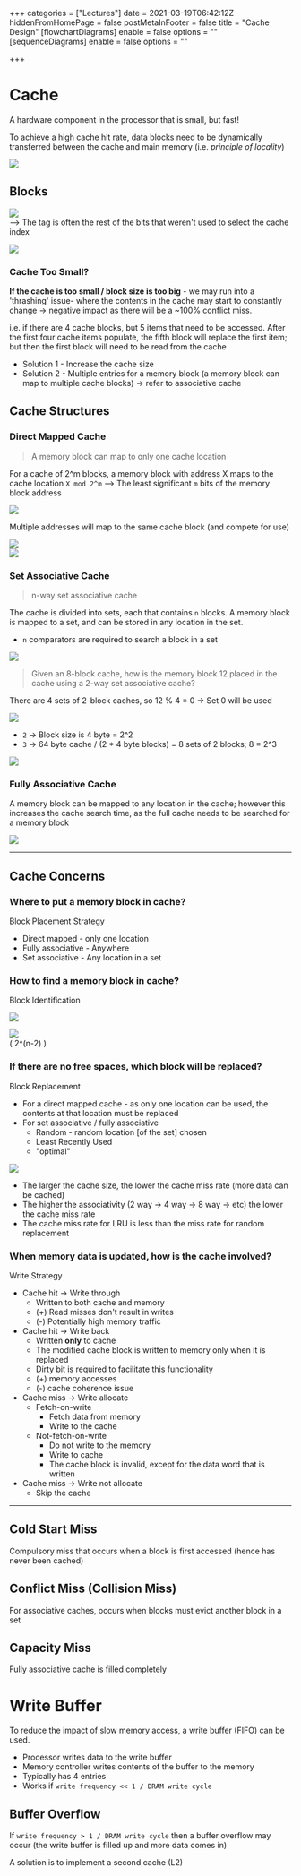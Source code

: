 +++
categories = ["Lectures"]
date = 2021-03-19T06:42:12Z
hiddenFromHomePage = false
postMetaInFooter = false
title = "Cache Design"
[flowchartDiagrams]
enable = false
options = ""
[sequenceDiagrams]
enable = false
options = ""

+++
# Cache

A hardware component in the processor that is small, but fast!

To achieve a high cache hit rate, data blocks need to be dynamically transferred between the cache and main memory (i.e. _principle of locality_)

![](/uploads/snipaste_2021-03-19_17-55-52.png)

## Blocks

![](/uploads/snipaste_2021-03-19_18-01-46.png)  
\--> The tag is often the rest of the bits that weren't used to select the cache index

![](/uploads/snipaste_2021-03-19_18-12-41.png)

### Cache Too Small?

**If the cache is too small / block size is too big** - we may run into a 'thrashing' issue- where the contents in the cache may start to constantly change -> negative impact as there will be a \~100% conflict miss.

i.e. if there are 4 cache blocks, but 5 items that need to be accessed. After the first four cache items populate, the fifth block will replace the first item; but then the first block will need to be read from the cache

* Solution 1 - Increase the cache size
* Solution 2 - Multiple entries for a memory block (a memory block can map to multiple cache blocks) -> refer to associative cache

## Cache Structures

### Direct Mapped Cache

> A memory block can map to only one cache location

For a cache of 2^m blocks, a memory block with address X maps to the cache location `X mod 2^m` --> The least significant `m` bits of the memory block address

![](/uploads/snipaste_2021-03-19_17-49-48.png)

Multiple addresses will map to the same cache block (and compete for use)

![](/uploads/snipaste_2021-03-19_18-00-06.png)  
![](/uploads/snipaste_2021-03-19_18-04-04.png)

### Set Associative Cache

> n-way set associative cache

The cache is divided into sets, each that contains `n` blocks. A memory block is mapped to a set, and can be stored in any location in the set.

* `n` comparators are required to search a block in a set

![](/uploads/snipaste_2021-03-19_19-44-30.png)

> Given an 8-block cache, how is the memory block 12 placed in the cache using a 2-way set associative cache?

There are 4 sets of 2-block caches, so 12 % 4 = 0 -> Set 0 will be used

![](/uploads/snipaste_2021-03-19_19-53-26.png)

* `2` -> Block size is 4 byte = 2^2
* `3` -> 64 byte cache / (2 * 4 byte blocks) = 8 sets of 2 blocks; 8 = 2^3

![](/uploads/snipaste_2021-04-06_00-21-52.png)

### Fully Associative Cache

A memory block can be mapped to any location in the cache; however this increases the cache search time, as the full cache needs to be searched for a memory block

![](/uploads/snipaste_2021-03-19_19-13-19.png)

***

## Cache Concerns

### Where to put a memory block in cache?

Block Placement Strategy

* Direct mapped - only one location
* Fully associative - Anywhere
* Set associative - Any location in a set

### How to find a memory block in cache?

Block Identification

![](/uploads/snipaste_2021-04-06_00-22-27.png)

![](/uploads/snipaste_2021-04-06_00-27-08.png)  
( 2^(n-2) )

### If there are no free spaces, which block will be replaced?

Block Replacement

* For a direct mapped cache - as only one location can be used, the contents at that location must be replaced
* For set associative / fully associative
  * Random - random location \[of the set\] chosen
  * Least Recently Used
  * "optimal"

![](/uploads/snipaste_2021-04-06_00-31-03.png)

* The larger the cache size, the lower the cache miss rate (more data can be cached)
* The higher the associativity (2 way -> 4 way -> 8 way -> etc) the lower the cache miss rate
* The cache miss rate for LRU is less than the miss rate for random replacement

### When memory data is updated, how is the cache involved?

Write Strategy

* Cache hit -> Write through
  * Written to both cache and memory
  * (+) Read misses don't result in writes
  * (-) Potentially high memory traffic
* Cache hit -> Write back
  * Written **only** to cache
  * The modified cache block is written to memory only when it is replaced
  * Dirty bit is required to facilitate this functionality
  * (+) memory accesses
  * (-) cache coherence issue
* Cache miss -> Write allocate
  * Fetch-on-write
    * Fetch data from memory
    * Write to the cache
  * Not-fetch-on-write
    * Do not write to the memory
    * Write to cache
    * The cache block is invalid, except for the data word that is written
* Cache miss -> Write not allocate
  * Skip the cache

***

## Cold Start Miss

Compulsory miss that occurs when a block is first accessed (hence has never been cached)

## Conflict Miss (Collision Miss)

For associative caches, occurs when blocks must evict another block in a set

## Capacity Miss

Fully associative cache is filled completely

# Write Buffer

To reduce the impact of slow memory access, a write buffer (FIFO) can be used.

* Processor writes data to the write buffer
* Memory controller writes contents of the buffer to the memory
* Typically has 4 entries
* Works if `write frequency << 1 / DRAM write cycle`

## Buffer Overflow

If `write frequency > 1 / DRAM write cycle` then a buffer overflow may occur (the write buffer is filled up and more data comes in)

A solution is to implement a second cache (L2)